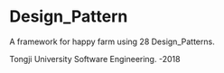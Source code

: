 # Design_Pattern
A framework for happy farm using 28 Design_Patterns.

Tongji University Software Engineering. -2018
